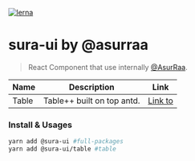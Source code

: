 [![lerna](https://img.shields.io/badge/maintained%20with-lerna-cc00ff.svg)](https://lerna.js.org/)

# sura-ui by @asurraa

> React Component that use internally [@AsurRaa](https://github.com/asurraa).

| Name  | Description                | Link                                                                              |
| ----- | -------------------------- | --------------------------------------------------------------------------------- |
| Table | Table++ built on top antd. | [Link to](https://github.com/AsurRaa/sura-ui-react/tree/main/packages/sura-table) |

### Install & Usages

```sh
yarn add @sura-ui #full-packages
yarn add @sura-ui/table #table
```
